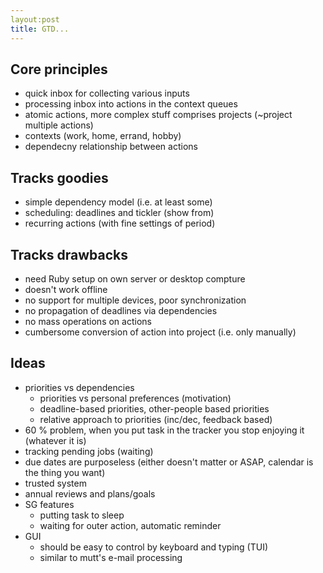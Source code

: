 ```yaml
---
layout:post
title: GTD...
---
```


## Core principles

  * quick inbox for collecting various inputs
  * processing inbox into actions in the context queues
  * atomic actions, more complex stuff comprises projects (~project multiple actions)
  * contexts (work, home, errand, hobby)
  * dependecny relationship between actions

## Tracks goodies

  * simple dependency model (i.e. at least some)
  * scheduling: deadlines and tickler (show from)
  * recurring actions (with fine settings of period)

## Tracks drawbacks

  * need Ruby setup on own server or desktop compture
  * doesn't work offline
  * no support for multiple devices, poor synchronization
  * no propagation of deadlines via dependencies
  * no mass operations on actions
  * cumbersome conversion of action into project (i.e. only manually)

## Ideas

  * priorities vs dependencies
    * priorities vs personal preferences (motivation)
    * deadline-based priorities, other-people based priorities
    * relative approach to priorities (inc/dec, feedback based)
  * 60 % problem, when you put task in the tracker you stop enjoying it
    (whatever it is)
  * tracking pending jobs (waiting)
  * due dates are purposeless (either doesn't matter or ASAP, calendar is the
    thing you want)
  * trusted system
  * annual reviews and plans/goals
  * SG features
    * putting task to sleep
    * waiting for outer action, automatic reminder
  * GUI
    * should be easy to control by keyboard and typing (TUI)
    * similar to mutt's e-mail processing
